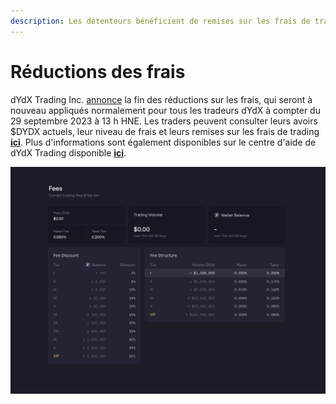 ```yaml
---
description: Les détenteurs bénéficient de remises sur les frais de trading en fonction de leurs avoirs actuels
---
```


# Réductions des frais

dYdX Trading Inc. [annonce](https://dydx.exchange/blog/v3-updated-fee-schedule) la fin des réductions sur les frais, qui seront à nouveau appliqués normalement pour tous les tradeurs dYdX à compter du 29 septembre 2023 à 13 h HNE. Les traders peuvent consulter leurs avoirs $DYDX actuels, leur niveau de frais et leurs remises sur les frais de trading [**ici**](https://trade.dydx.exchange/portfolio/fees). Plus d'informations sont également disponibles sur le centre d'aide de dYdX Trading disponible [**ici**](https://help.dydx.exchange/en/articles/4798040-perpetual-trade-fees).

![Vous pouvez payer des frais inférieurs pour la détention des jetons dYdX](../.gitbook/assets/1-fee-discounts-view.png)
